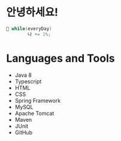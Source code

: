 # 안녕하세요!


```java
💬 while(everyDay)
        나 += 1%;
```

# Languages and Tools
* Java 8
* Typescript
* HTML
* CSS
* Spring Framework
* MySQL
* Apache Tomcat
* Maven
* JUnit
* GitHub
